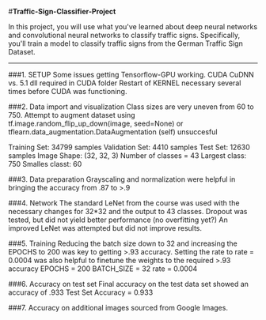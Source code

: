 #**Traffic-Sign-Classifier-Project**

In this project, you will use what you've learned about deep neural networks and convolutional neural networks to classify traffic signs. Specifically, you'll train a model to classify traffic signs from the German Traffic Sign Dataset.

---

###1. SETUP
Some issues getting Tensorflow-GPU working.
CUDA CuDNN vs. 5.1 dll required in CUDA folder
Restart of KERNEL necessary several times before CUDA was functioning.

###2. Data import and visualization
Class sizes are very uneven from 60 to 750.
Attempt to augment dataset using tf.image.random_flip_up_down(image, seed=None) or tflearn.data_augmentation.DataAugmentation (self) unsuccesful

Training Set:   34799 samples
Validation Set: 4410 samples
Test Set:       12630 samples
Image Shape: (32, 32, 3)
Number of classes = 43
Largest class:  750
Smalles classt:  60

###3. Data preparation
Grayscaling and normalization were helpful in bringing the accuracy from .87 to >.9

###4. Network
The standard LeNet from the course was used with the necessary changes for 32*32 and the output to 43 classes.
Dropout was tested, but did not yield better performance (no overfitting yet?)
An improved LeNet was attempted but did not improve results. 

###5. Training
Reducing the batch size down to 32 and increasing the EPOCHS to 200 was key to getting >.93 accuracy.
Setting the rate to rate = 0.0004 was also helpful to finetune the weights to the required >.93 accuracy
EPOCHS = 200
BATCH_SIZE = 32
rate = 0.0004

###6. Accuracy on test set
Final accuracy on the test data set showed an accuracy of .933
Test Set Accuracy = 0.933

###7. Accuracy on additional images sourced from Google Images.

